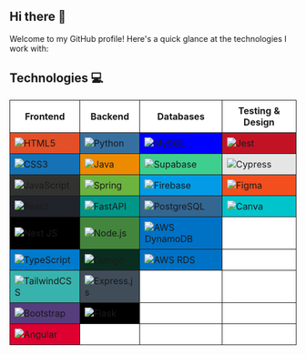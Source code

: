 ## Hi there 👋  
Welcome to my GitHub profile! Here's a quick glance at the technologies I work with:  

## Technologies 💻  

<table style="border-collapse: collapse; width: 100%; background-color: white;">
  <thead>
    <tr>
      <th style="border: 1px solid; padding: 8px;">Frontend</th>
      <th style="border: 1px solid; padding: 8px;">Backend</th>
      <th style="border: 1px solid; padding: 8px;">Databases</th>
      <th style="border: 1px solid; padding: 8px;">Testing & Design</th>
    </tr>
  </thead>
  <tbody>
    <tr>
      <td style="border: 1px solid; padding: 8px; background-color: #E34F26;"><img src="https://img.shields.io/badge/html5-%23E34F26.svg?style=for-the-badge&logo=html5&logoColor=white" alt="HTML5"></td>
      <td style="border: 1px solid; padding: 8px; background-color: #3670A0;"><img src="https://img.shields.io/badge/python-3670A0?style=for-the-badge&logo=python&logoColor=ffdd54" alt="Python"></td>
      <td style="border: 1px solid; padding: 8px; background-color: #00f;"><img src="https://img.shields.io/badge/mysql-%2300f.svg?style=for-the-badge&logo=mysql&logoColor=white" alt="MySQL"></td>
      <td style="border: 1px solid; padding: 8px; background-color: #C21325;"><img src="https://img.shields.io/badge/-jest-%23C21325?style=for-the-badge&logo=jest&logoColor=white" alt="Jest"></td>
    </tr>
    <tr>
      <td style="border: 1px solid; padding: 8px; background-color: #1572B6;"><img src="https://img.shields.io/badge/css3-%231572B6.svg?style=for-the-badge&logo=css3&logoColor=white" alt="CSS3"></td>
      <td style="border: 1px solid; padding: 8px; background-color: #ED8B00;"><img src="https://img.shields.io/badge/java-%23ED8B00.svg?style=for-the-badge&logo=openjdk&logoColor=white" alt="Java"></td>
      <td style="border: 1px solid; padding: 8px; background-color: #3ECF8E;"><img src="https://img.shields.io/badge/Supabase-3ECF8E?style=for-the-badge&logo=supabase&logoColor=white" alt="Supabase"></td>
      <td style="border: 1px solid; padding: 8px; background-color: #E5E5E5;"><img src="https://img.shields.io/badge/-cypress-%23E5E5E5?style=for-the-badge&logo=cypress&logoColor=058a5e" alt="Cypress"></td>
    </tr>
    <tr>
      <td style="border: 1px solid; padding: 8px; background-color: #323330"><img src="https://img.shields.io/badge/javascript-%23323330.svg?style=for-the-badge&logo=javascript&logoColor=%23F7DF1E" alt="JavaScript"></td>
      <td style="border: 1px solid; padding: 8px; background-color: #6DB33F;"><img src="https://img.shields.io/badge/spring-%236DB33F.svg?style=for-the-badge&logo=spring&logoColor=white" alt="Spring"></td>
      <td style="border: 1px solid; padding: 8px; background-color: #039BE5;"><img src="https://img.shields.io/badge/Firebase-039BE5?style=for-the-badge&logo=Firebase&logoColor=white" alt="Firebase"></td>
      <td style="border: 1px solid; padding: 8px; background-color: #F24E1E;"><img src="https://img.shields.io/badge/figma-%23F24E1E.svg?style=for-the-badge&logo=figma&logoColor=white" alt="Figma"></td>
    </tr>
    <tr>
      <td style="border: 1px solid; padding: 8px; background-color: #20232A;"><img src="https://img.shields.io/badge/react-%2320232a.svg?style=for-the-badge&logo=react&logoColor=%2361DAFB" alt="React"></td>
      <td style="border: 1px solid; padding: 8px; background-color: #009688;"><img src="https://img.shields.io/badge/FastAPI-009688?style=for-the-badge&logo=fastapi&logoColor=white" alt="FastAPI"></td>
      <td style="border: 1px solid; padding: 8px; background-color: #336791;"><img src="https://img.shields.io/badge/PostgreSQL-%23316192.svg?style=for-the-badge&logo=postgresql&logoColor=white" alt="PostgreSQL"></td>
      <td style="border: 1px solid; padding: 8px; background-color: #00C4CC;"><img src="https://img.shields.io/badge/Canva-%2300C4CC.svg?style=for-the-badge&logo=canva&logoColor=white" alt="Canva"></td>
    </tr>
    <tr>
      <td style="border: 1px solid; padding: 8px; background-color: #000000;"><img src="https://img.shields.io/badge/Next-black?style=for-the-badge&logo=next.js&logoColor=white" alt="Next JS"></td>
      <td style="border: 1px solid; padding: 8px; background-color: #43853D;"><img src="https://img.shields.io/badge/Node.js-43853D?style=for-the-badge&logo=node.js&logoColor=white" alt="Node.js"></td>
      <td style="border: 1px solid; padding: 8px; background-color: #0072C6;"><img src="https://img.shields.io/badge/AWS_DynamoDB-%230072C6.svg?style=for-the-badge&logo=amazon-dynamodb&logoColor=white" alt="AWS DynamoDB"></td>
      <td style="border: 1px solid; padding: 8px;"></td>
    </tr>
    <tr>
      <td style="border: 1px solid; padding: 8px; background-color: #007ACC;"><img src="https://img.shields.io/badge/TypeScript-%23007ACC.svg?style=for-the-badge&logo=typescript&logoColor=white" alt="TypeScript"></td>
      <td style="border: 1px solid; padding: 8px; background-color: #092E20;"><img src="https://img.shields.io/badge/Django-%23092E20.svg?style=for-the-badge&logo=django&logoColor=white" alt="Django"></td>
      <td style="border: 1px solid; padding: 8px; background-color: #0072C6;"><img src="https://img.shields.io/badge/AWS_RDS-%230072C6.svg?style=for-the-badge&logo=amazon-rds&logoColor=white" alt="AWS RDS"></td>
      <td style="border: 1px solid; padding: 8px;"></td>
    </tr>
    <tr>
      <td style="border: 1px solid; padding: 8px; background-color: #38B2AC;"><img src="https://img.shields.io/badge/TailwindCSS-%2338B2AC.svg?style=for-the-badge&logo=tailwind-css&logoColor=white" alt="TailwindCSS"></td>
      <td style="border: 1px solid; padding: 8px; background-color: #404D59;"><img src="https://img.shields.io/badge/Express.js-%23404D59.svg?style=for-the-badge&logo=express&logoColor=white" alt="Express.js"></td>
      <td style="border: 1px solid; padding: 8px;"></td>
      <td style="border: 1px solid; padding: 8px;"></td>
    </tr>
    <tr>
      <td style="border: 1px solid; padding: 8px; background-color: #563D7C;"><img src="https://img.shields.io/badge/Bootstrap-%23563D7C.svg?style=for-the-badge&logo=bootstrap&logoColor=white" alt="Bootstrap"></td>
      <td style="border: 1px solid; padding: 8px; background-color: #000000;"><img src="https://img.shields.io/badge/Flask-%23000.svg?style=for-the-badge&logo=flask&logoColor=white" alt="Flask"></td>
      <td style="border: 1px solid; padding: 8px;"></td>
      <td style="border: 1px solid; padding: 8px;"></td>
    </tr>
    <tr>
      <td style="border: 1px solid; padding: 8px; background-color: #DD0031;"><img src="https://img.shields.io/badge/Angular-DD0031?style=for-the-badge&logo=angular&logoColor=white" alt="Angular"></td>
      <td style="border: 1px solid; padding: 8px;"></td>
      <td style="border: 1px solid; padding: 8px;"></td>
      <td style="border: 1px solid; padding: 8px;"></td>
    </tr>
  </tbody>
</table>
